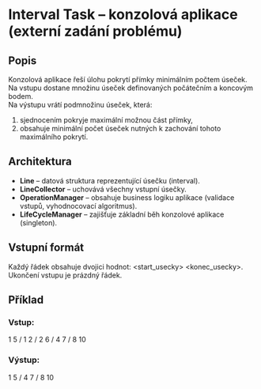 # Interval Task – konzolová aplikace (externí zadání problému)

## Popis
Konzolová aplikace řeší úlohu pokrytí přímky minimálním počtem úseček.  
Na vstupu dostane množinu úseček definovaných počátečním a koncovým bodem.  
Na výstupu vrátí podmnožinu úseček, která:
1. sjednocením pokryje maximální možnou část přímky,
2. obsahuje minimální počet úseček nutných k zachování tohoto maximálního pokrytí.

## Architektura
- **Line** – datová struktura reprezentující úsečku (interval).
- **LineCollector** – uchovává všechny vstupní úsečky.
- **OperationManager** – obsahuje business logiku aplikace (validace vstupů, vyhodnocovací algoritmus).
- **LifeCycleManager** – zajišťuje základní běh konzolové aplikace (singleton).

## Vstupní formát
Každý řádek obsahuje dvojici hodnot: <start_usecky> <konec_usecky>. Ukončení vstupu je prázdný řádek.

## Příklad
### Vstup:
1 5 /
1 2 /
2 6 /
4 7 /
8 10

### Výstup:
1 5 /
4 7 /
8 10
